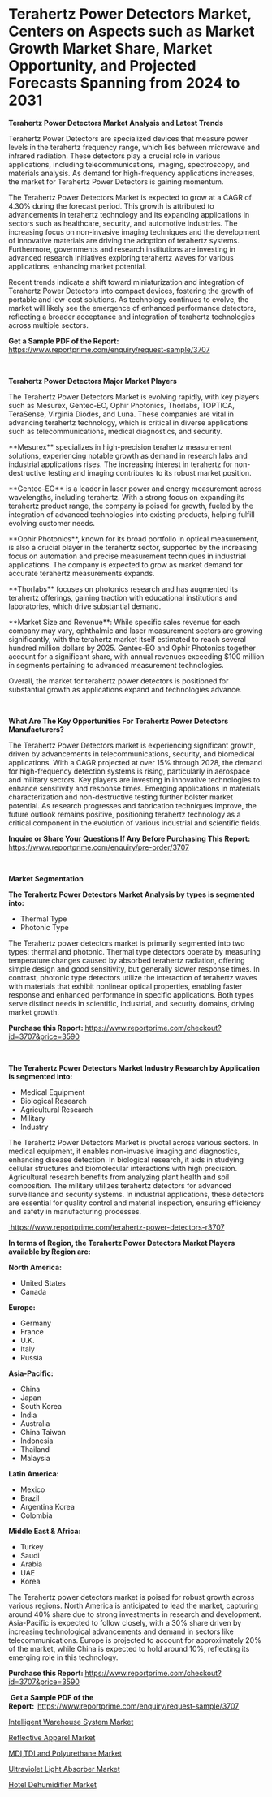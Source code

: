 <p><h1>Terahertz Power Detectors Market, Centers on Aspects such as Market Growth Market Share, Market Opportunity, and Projected Forecasts Spanning from 2024 to 2031</h1></p><p><strong>Terahertz Power Detectors Market Analysis and Latest Trends</strong></p>
<p><p>Terahertz Power Detectors are specialized devices that measure power levels in the terahertz frequency range, which lies between microwave and infrared radiation. These detectors play a crucial role in various applications, including telecommunications, imaging, spectroscopy, and materials analysis. As demand for high-frequency applications increases, the market for Terahertz Power Detectors is gaining momentum.</p><p>The Terahertz Power Detectors Market is expected to grow at a CAGR of 4.30% during the forecast period. This growth is attributed to advancements in terahertz technology and its expanding applications in sectors such as healthcare, security, and automotive industries. The increasing focus on non-invasive imaging techniques and the development of innovative materials are driving the adoption of terahertz systems. Furthermore, governments and research institutions are investing in advanced research initiatives exploring terahertz waves for various applications, enhancing market potential.</p><p>Recent trends indicate a shift toward miniaturization and integration of Terahertz Power Detectors into compact devices, fostering the growth of portable and low-cost solutions. As technology continues to evolve, the market will likely see the emergence of enhanced performance detectors, reflecting a broader acceptance and integration of terahertz technologies across multiple sectors.</p></p>
<p><strong>Get a Sample PDF of the Report:&nbsp;</strong> <a href="https://www.reportprime.com/enquiry/request-sample/3707">https://www.reportprime.com/enquiry/request-sample/3707</a></p>
<p>&nbsp;</p>
<p><strong>Terahertz Power Detectors Major Market Players</strong></p>
<p><p>The Terahertz Power Detectors Market is evolving rapidly, with key players such as Mesurex, Gentec-EO, Ophir Photonics, Thorlabs, TOPTICA, TeraSense, Virginia Diodes, and Luna. These companies are vital in advancing terahertz technology, which is critical in diverse applications such as telecommunications, medical diagnostics, and security.</p><p>**Mesurex** specializes in high-precision terahertz measurement solutions, experiencing notable growth as demand in research labs and industrial applications rises. The increasing interest in terahertz for non-destructive testing and imaging contributes to its robust market position.</p><p>**Gentec-EO** is a leader in laser power and energy measurement across wavelengths, including terahertz. With a strong focus on expanding its terahertz product range, the company is poised for growth, fueled by the integration of advanced technologies into existing products, helping fulfill evolving customer needs.</p><p>**Ophir Photonics**, known for its broad portfolio in optical measurement, is also a crucial player in the terahertz sector, supported by the increasing focus on automation and precise measurement techniques in industrial applications. The company is expected to grow as market demand for accurate terahertz measurements expands.</p><p>**Thorlabs** focuses on photonics research and has augmented its terahertz offerings, gaining traction with educational institutions and laboratories, which drive substantial demand.</p><p>**Market Size and Revenue**: While specific sales revenue for each company may vary, ophthalmic and laser measurement sectors are growing significantly, with the terahertz market itself estimated to reach several hundred million dollars by 2025. Gentec-EO and Ophir Photonics together account for a significant share, with annual revenues exceeding $100 million in segments pertaining to advanced measurement technologies. </p><p>Overall, the market for terahertz power detectors is positioned for substantial growth as applications expand and technologies advance.</p></p>
<p>&nbsp;</p>
<p><strong>What Are The Key Opportunities For Terahertz Power Detectors Manufacturers?</strong></p>
<p><p>The Terahertz Power Detectors market is experiencing significant growth, driven by advancements in telecommunications, security, and biomedical applications. With a CAGR projected at over 15% through 2028, the demand for high-frequency detection systems is rising, particularly in aerospace and military sectors. Key players are investing in innovative technologies to enhance sensitivity and response times. Emerging applications in materials characterization and non-destructive testing further bolster market potential. As research progresses and fabrication techniques improve, the future outlook remains positive, positioning terahertz technology as a critical component in the evolution of various industrial and scientific fields.</p></p>
<p><strong>Inquire or Share Your Questions If Any Before Purchasing This Report:</strong> <a href="https://www.reportprime.com/enquiry/pre-order/3707">https://www.reportprime.com/enquiry/pre-order/3707</a></p>
<p>&nbsp;</p>
<p><strong>Market Segmentation</strong></p>
<p><strong>The Terahertz Power Detectors Market Analysis by types is segmented into:</strong></p>
<p><ul><li>Thermal Type</li><li>Photonic Type</li></ul></p>
<p><p>The Terahertz power detectors market is primarily segmented into two types: thermal and photonic. Thermal type detectors operate by measuring temperature changes caused by absorbed terahertz radiation, offering simple design and good sensitivity, but generally slower response times. In contrast, photonic type detectors utilize the interaction of terahertz waves with materials that exhibit nonlinear optical properties, enabling faster response and enhanced performance in specific applications. Both types serve distinct needs in scientific, industrial, and security domains, driving market growth.</p></p>
<p><strong>Purchase this Report:&nbsp;</strong><a href="https://www.reportprime.com/checkout?id=3707&price=3590">https://www.reportprime.com/checkout?id=3707&price=3590</a></p>
<p>&nbsp;</p>
<p><strong>The Terahertz Power Detectors Market Industry Research by Application is segmented into:</strong></p>
<p><ul><li>Medical Equipment</li><li>Biological Research</li><li>Agricultural Research</li><li>Military</li><li>Industry</li></ul></p>
<p><p>The Terahertz Power Detectors Market is pivotal across various sectors. In medical equipment, it enables non-invasive imaging and diagnostics, enhancing disease detection. In biological research, it aids in studying cellular structures and biomolecular interactions with high precision. Agricultural research benefits from analyzing plant health and soil composition. The military utilizes terahertz detectors for advanced surveillance and security systems. In industrial applications, these detectors are essential for quality control and material inspection, ensuring efficiency and safety in manufacturing processes.</p></p>
<p><a href="https://www.reportprime.com/terahertz-power-detectors-r3707">&nbsp;https://www.reportprime.com/terahertz-power-detectors-r3707</a></p>
<p><strong>In terms of Region, the Terahertz Power Detectors Market Players available by Region are:</strong></p>
<p>
    <p> <strong> North America: </strong>
        <ul>
            <li>United States</li>
            <li>Canada</li>
        </ul>
        </p> 
    <p> <strong> Europe: </strong>
        <ul>
            <li>Germany</li>
            <li>France</li>
            <li>U.K.</li>
            <li>Italy</li>
            <li>Russia</li>
        </ul>
        </p> 
    <p> <strong> Asia-Pacific: </strong>
        <ul>
            <li>China</li>
            <li>Japan</li>
            <li>South Korea</li>
            <li>India</li>
            <li>Australia</li>
            <li>China Taiwan</li>
            <li>Indonesia</li>
            <li>Thailand</li>
            <li>Malaysia</li>
        </ul>
        </p> 
    <p> <strong> Latin America: </strong>
        <ul>
            <li>Mexico</li>
            <li>Brazil</li>
            <li>Argentina Korea</li>
            <li>Colombia</li>
        </ul>
        </p> 
    <p> <strong> Middle East & Africa: </strong>
        <ul>
            <li>Turkey</li>
            <li>Saudi</li>
            <li>Arabia</li>
            <li>UAE</li>
            <li>Korea</li>
        </ul>
    </p>
    </p>
<p><p>The Terahertz power detectors market is poised for robust growth across various regions. North America is anticipated to lead the market, capturing around 40% share due to strong investments in research and development. Asia-Pacific is expected to follow closely, with a 30% share driven by increasing technological advancements and demand in sectors like telecommunications. Europe is projected to account for approximately 20% of the market, while China is expected to hold around 10%, reflecting its emerging role in this technology.</p></p>
<p><strong>Purchase this Report: </strong><a href="https://www.reportprime.com/checkout?id=3707&price=3590">https://www.reportprime.com/checkout?id=3707&price=3590</a></p>
<p>&nbsp;<strong>Get a Sample PDF of the Report:&nbsp;&nbsp;</strong><a href="https://www.reportprime.com/enquiry/request-sample/3707">https://www.reportprime.com/enquiry/request-sample/3707</a></p>
<p><strong></strong></p>
<p><p><a href="https://www.linkedin.com/pulse/intelligent-warehouse-system-market-research-report-exploring-d385e?trackingId=v4OCk7ikSLKqKnhaZyoR7Q%3D%3D">Intelligent Warehouse System Market</a></p><p><a href="https://www.linkedin.com/pulse/what-current-future-prospects-reflective-apparel-market-vyxzf?trackingId=XkvX7VaSQDGiq36ELK0r9A%3D%3D">Reflective Apparel Market</a></p><p><a href="https://issuu.com/reportprime-2/docs/mditdi-and-polyurethane-market-size_a5225e790a1ebb">MDI,TDI and Polyurethane Market</a></p><p><a href="https://issuu.com/reportprime-2/docs/ultraviolet-light-absorber-market-s_fdb42888c06f92">Ultraviolet Light Absorber Market</a></p><p><a href="https://www.linkedin.com/pulse/global-hotel-dehumidifier-market-trends-insights-growth-f7vgf?trackingId=Miyllwj4TZqFQuLactfQZw%3D%3D">Hotel Dehumidifier Market</a></p></p>